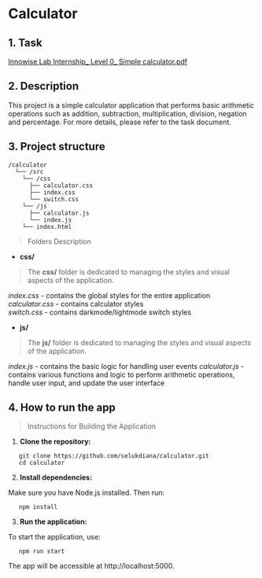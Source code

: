 # Calculator

## 1. Task  
[Innowise Lab Internship_ Level 0_ Simple calculator.pdf](https://github.com/user-attachments/files/20774184/Innowise.Lab.Internship_.Level.0_.Simple.calculator.pdf)

## 2. Description 
This project is a simple calculator application that performs basic arithmetic operations such as addition, subtraction, multiplication, division, negation and percentage. For more details, please refer to the task document.

## 3. Project structure

```
/calculator  
  └── /src  
    └── /css  
      ├── calculator.css  
      ├── index.css  
      └── switch.css  
    └── /js  
      ├── calculator.js  
      └── index.js  
    └── index.html  
 ```
> Folders Description

* **css/**
> The **css/** folder is dedicated to managing the styles and visual aspects of the application.

*index.css* - contains the global styles for the entire application  
*calculator.css* - contains calculator styles  
*switch.css* - contains darkmode/lightmode switch styles  

*  **js/**
> The **js/** folder is dedicated to managing the styles and visual aspects of the application.

*index.js* - contains the basic logic for handling user events 
*calculator.js* - contains various functions and logic to perform arithmetic operations, handle user input, and update the user interface

## 4. How to run the app

> Instructions for Building the Application
1. **Clone the repository:**
```
   git clone https://github.com/selukdiana/calculator.git
   cd calculator
```
2. **Install dependencies:**

Make sure you have Node.js installed. Then run:
```
   npm install
```
3. **Run the application:**

To start the application, use:
```
   npm run start
```
The app will be accessible at http://localhost:5000.

